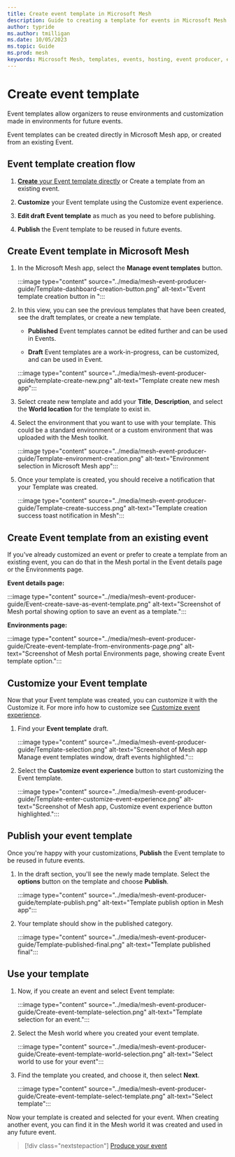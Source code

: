 ```yaml
---
title: Create event template in Microsoft Mesh
description: Guide to creating a template for events in Microsoft Mesh
author: typride
ms.author: tmilligan
ms.date: 10/05/2023
ms.topic: Guide
ms.prod: mesh
keywords: Microsoft Mesh, templates, events, hosting, event producer, event organizer, customize
---
```


# Create event template

Event templates allow organizers to reuse environments and customization made in environments for future events.

Event templates can be created directly in Microsoft Mesh app, or created from an existing Event.

## Event template creation flow

1. [**Create** your Event template directly](#create-event-template-in-microsoft-mesh) or Create a template from an existing event.

1. **Customize** your Event template using the Customize event experience.

1. **Edit draft Event template** as much as you need to before publishing.

1. **Publish** the Event template to be reused in future events.

## Create Event template in Microsoft Mesh

1. In the Microsoft Mesh app, select the **Manage event templates** button.

    :::image type="content" source="../media/mesh-event-producer-guide/Template-dashboard-creation-button.png" alt-text="Event template creation button in ":::

1. In this view, you can see the previous templates that have been created, see the draft templates, or create a new template.

    - **Published** Event templates cannot be edited further and can be used in Events.


    - **Draft** Event templates are a work-in-progress, can be customized, and can be used in Event.

    :::image type="content" source="../media/mesh-event-producer-guide/template-create-new.png" alt-text="Template create new mesh app":::

1. Select create new template and add your **Title**, **Description**, and select the **World location** for the template to exist in.

1. Select the environment that you want to use with your template. This could be a standard environment or a custom environment that was uploaded with the Mesh toolkit.

    :::image type="content" source="../media/mesh-event-producer-guide/Template-environment-creation.png" alt-text="Environment selection in Microsoft Mesh app":::

1. Once your template is created, you should receive a notification that your Template was created.

    :::image type="content" source="../media/mesh-event-producer-guide/Template-create-success.png" alt-text="Template creation success toast notification in Mesh":::

## Create Event template from an existing event

If you've already customized an event or prefer to create a template from an existing event, you can do that in the Mesh portal in the Event details page or the Environments page.

**Event details page:**

:::image type="content" source="../media/mesh-event-producer-guide/Event-create-save-as-event-template.png" alt-text="Screenshot of Mesh portal showing option to save an event as a template.":::

**Environments page:**

:::image type="content" source="../media/mesh-event-producer-guide/Create-event-template-from-environments-page.png" alt-text="Screenshot of Mesh portal Environments page, showing create Event template option.":::

## Customize your Event template

Now that your Event template was created, you can customize it with the Customize it. For more info how to customize see [Customize event experience](customize-event.md#customize-an-event-template).

1. Find your **Event template** draft.

    :::image type="content" source="../media/mesh-event-producer-guide/Template-selection.png" alt-text="Screenshot of Mesh app Manage event templates window, draft events highlighted.":::

1. Select the **Customize event experience** button to start customizing the Event template.

    :::image type="content" source="../media/mesh-event-producer-guide/Template-enter-customize-event-experience.png" alt-text="Screenshot of Mesh app, Customize event experience button highlighted.":::

## Publish your event template

Once you're happy with your customizations, **Publish** the Event template to be reused in future events.

1. In the draft section, you'll see the newly made template. Select the **options** button on the template and choose **Publish**.

    :::image type="content" source="../media/mesh-event-producer-guide/template-publish.png" alt-text="Template publish option in Mesh app":::

1. Your template should show in the published category.

    :::image type="content" source="../media/mesh-event-producer-guide/Template-published-final.png" alt-text="Template published final":::

## Use your template

1. Now, if you create an event and select Event template:

    :::image type="content" source="../media/mesh-event-producer-guide/Create-event-template-selection.png" alt-text="Template selection for an event.":::

1. Select the Mesh world where you created your event template.

    :::image type="content" source="../media/mesh-event-producer-guide/Create-event-template-world-selection.png" alt-text="Select world to use for your event":::

1. Find the template you created, and choose it, then select **Next**.

    :::image type="content" source="../media/mesh-event-producer-guide/Create-event-template-select-template.png" alt-text="Select template":::

Now your template is created and selected for your event. When creating another event, you can find it in the Mesh world it was created and used in any future event.

> [!div class="nextstepaction"]
> [Produce your event](produce-event.md)
